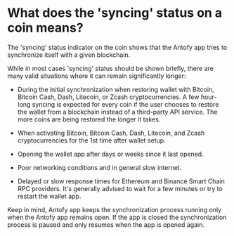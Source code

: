 # What does the 'syncing' status on a coin means?

The 'syncing' status indicator on the coin shows that the Antofy app tries to synchronize itself with a given blockchain.

While in most cases 'syncing' status should be shown briefly, there are many valid situations where it can remain significantly longer:

- During the initial synchronization when restoring wallet with Bitcoin, Bitcoin Cash, Dash, Litecoin, or Zcash cryptocurrencies. A few hour-long syncing is expected for every coin if the user chooses to restore the wallet from a blockchain instead of a third-party API service. The more coins are being restored the longer it takes.

- When activating Bitcoin, Bitcoin Cash, Dash, Litecoin, and Zcash cryptocurrencies for the 1st time after wallet setup.

- Opening the wallet app after days or weeks since it last opened.

- Poor networking conditions and in general slow internet.

- Delayed or slow response times for Ethereum and Binance Smart Chain RPC providers. It's generally advised to wait for a few minutes or try to restart the wallet app.

Keep in mind, Antofy app keeps the synchronization process running only when the Antofy app remains open. If the app is closed the synchronization process is paused and only resumes when the app is opened again.

